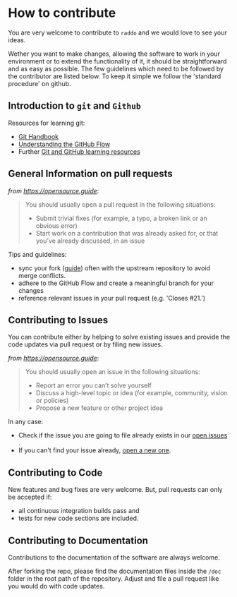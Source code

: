 # How to contribute

You are very welcome to contribute to `raddo` and we would love to see your ideas.

Wether you want to make changes, allowing the software to work in your environment or to extend the functionality of it, it should be straightforward and as easy as possible.
The few guidelines which need to be followed by the contributor are listed below.
To keep it simple we follow the 'standard procedure' on github.

## Introduction to `git` and `Github`
Resources for learning git:

- [Git Handbook](https://guides.github.com/introduction/git-handbook/)
- [Understanding the GitHub Flow](https://guides.github.com/introduction/flow/)
- Further [Git and GitHub learning resources](https://help.github.com/articles/git-and-github-learning-resources/)


## General Information on pull requests

*from https://opensource.guide*:

> You should usually open a pull request in the following situations:
>
>  - Submit trivial fixes (for example, a typo, a broken link or an obvious error)
>  - Start work on a contribution that was already asked for, or that you’ve already discussed, in an issue
>

Tips and guidelines:

- sync your fork ([guide](https://help.github.com/articles/syncing-a-fork/
)) often with the upstream repository to avoid merge conflicts.
- adhere to the GitHub Flow and create a meaningful branch for your changes
- reference relevant issues in your pull request (e.g. 'Closes #21.')


## Contributing to Issues

You can contribute either by helping to solve existing issues and provide the code updates via pull request or by filing new issues.

*from https://opensource.guide*:

>  You should usually open an issue in the following situations:
>
>   - Report an error you can’t solve yourself
>   - Discuss a high-level topic or idea (for example, community, vision or policies)
>   - Propose a new feature or other project idea

In any case:

* Check if the issue you are going to file already exists in our [open issues]() .
* If you can't find your issue already, [open a new one]().

## Contributing to Code

New features and bug fixes are very welcome. But, pull requests can only be accepted if:

* all continuous integration builds pass and
* tests for new code sections are included.


## Contributing to Documentation

Contributions to the documentation of the software are always welcome.

After forking the repo, please find the documentation files inside the `/doc` folder in the root path of the repository. Adjust and file a pull request like you would do with code updates.
